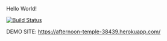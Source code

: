Hello World!

[![Build Status](https://travis-ci.org/berkeakyildiz/myDemoApp.svg?branch=master)](https://travis-ci.org/berkeakyildiz/myDemoApp)

DEMO SITE: https://afternoon-temple-38439.herokuapp.com/
